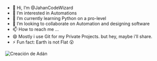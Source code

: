 - 👋 Hi, I’m @JahanCodeWizard
- 👀 I’m interested in Automations
- 🌱 I’m currently learning Python on a pro-level
- 💞️ I’m looking to collaborate on Automation and designing software
- 📫 How to reach me ...
- 😄 Mostly i use Git for my Private Projects. but hey, maybe i'll share.
- ⚡ Fun fact: Earth is not Flat 😲
<img src="https://upload.wikimedia.org/wikipedia/commons/thumb/e/e0/Creaci%C3%B3n_de_Ad%C3%A1n.jpg/1199px-Creaci%C3%B3n_de_Ad%C3%A1n.jpg" alt="Creación de Adán" style="height: auto; max-width: 100%; align: center;">
<!---
JahanCodeWizard/JahanCodeWizard is a ✨ special ✨ repository because its `README.md` (this file) appears on your GitHub profile.
You can click the Preview link to take a look at your changes.
--->
